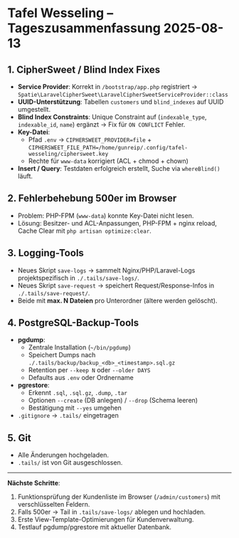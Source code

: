 # Tafel Wesseling – Tageszusammenfassung 2025-08-13

## 1. CipherSweet / Blind Index Fixes
- **Service Provider**: Korrekt in `/bootstrap/app.php` registriert →  
  `Spatie\LaravelCipherSweet\LaravelCipherSweetServiceProvider::class`
- **UUID-Unterstützung**: Tabellen `customers` und `blind_indexes` auf UUID umgestellt.
- **Blind Index Constraints**: Unique Constraint auf (`indexable_type`, `indexable_id`, `name`) ergänzt → Fix für `ON CONFLICT` Fehler.
- **Key-Datei**:
  - Pfad `.env` → `CIPHERSWEET_PROVIDER=file` + `CIPHERSWEET_FILE_PATH=/home/gunreip/.config/tafel-wesseling/ciphersweet.key`
  - Rechte für `www-data` korrigiert (ACL + chmod + chown)
- **Insert / Query**: Testdaten erfolgreich erstellt, Suche via `whereBlind()` läuft.

## 2. Fehlerbehebung 500er im Browser
- Problem: PHP-FPM (`www-data`) konnte Key-Datei nicht lesen.
- Lösung: Besitzer- und ACL-Anpassungen, PHP-FPM + nginx reload, Cache Clear mit `php artisan optimize:clear`.

## 3. Logging-Tools
- Neues Skript `save-logs` → sammelt Nginx/PHP/Laravel-Logs projektspezifisch in `./.tails/save-logs/`.
- Neues Skript `save-request` → speichert Request/Response-Infos in `./.tails/save-request/`.
- Beide mit **max. N Dateien** pro Unterordner (ältere werden gelöscht).

## 4. PostgreSQL-Backup-Tools
- **pgdump**:
  - Zentrale Installation (`~/bin/pgdump`)
  - Speichert Dumps nach `./.tails/backup/backup_<db>_<timestamp>.sql.gz`
  - Retention per `--keep N` oder `--older DAYS`
  - Defaults aus `.env` oder Ordnername
- **pgrestore**:
  - Erkennt `.sql`, `.sql.gz`, `.dump`, `.tar`
  - Optionen `--create` (DB anlegen) / `--drop` (Schema leeren)
  - Bestätigung mit `--yes` umgehen
- `.gitignore` → `.tails/` eingetragen

## 5. Git
- Alle Änderungen hochgeladen.
- `.tails/` ist von Git ausgeschlossen.

---

**Nächste Schritte**:
1. Funktionsprüfung der Kundenliste im Browser (`/admin/customers`) mit verschlüsselten Feldern.
2. Falls 500er → Tail in `.tails/save-logs/` ablegen und hochladen.
3. Erste View-Template-Optimierungen für Kundenverwaltung.
4. Testlauf pgdump/pgrestore mit aktueller Datenbank.

